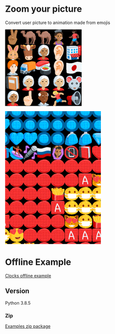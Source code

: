 # Zoom your picture
Convert user picture to animation made from emojis

![Me](modules/static/megif.gif)

![superman](modules/static/superman.gif)

# Offline Example
[Clocks offline example](https://grzegorzkrug.github.io/zoom-your-picture/)

## Version
Python 3.8.5

### Zip
[Examples zip package](https://raw.githubusercontent.com/GrzegorzKrug/zoom-your-picture/master/examples/examples.zip)

